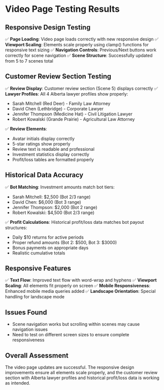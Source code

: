 # Video Page Testing Results

## Responsive Design Testing
✅ **Page Loading**: Video page loads correctly with new responsive design
✅ **Viewport Scaling**: Elements scale properly using clamp() functions for responsive text sizing
✅ **Navigation Controls**: Previous/Next buttons work correctly for scene navigation
✅ **Scene Structure**: Successfully updated from 5 to 7 scenes total

## Customer Review Section Testing
✅ **Review Display**: Customer review section (Scene 5) displays correctly
✅ **Lawyer Profiles**: All 4 Alberta lawyer profiles show properly:
   - Sarah Mitchell (Red Deer) - Family Law Attorney
   - David Chen (Lethbridge) - Corporate Lawyer  
   - Jennifer Thompson (Medicine Hat) - Civil Litigation Lawyer
   - Robert Kowalski (Grande Prairie) - Agricultural Law Attorney

✅ **Review Elements**:
   - Avatar initials display correctly
   - 5-star ratings show properly
   - Review text is readable and professional
   - Investment statistics display correctly
   - Profit/loss tables are formatted properly

## Historical Data Accuracy
✅ **Bot Matching**: Investment amounts match bot tiers:
   - Sarah Mitchell: $2,500 (Bot 2/3 range)
   - David Chen: $6,000 (Bot 3 range)
   - Jennifer Thompson: $2,000 (Bot 2 range)
   - Robert Kowalski: $4,500 (Bot 2/3 range)

✅ **Profit Calculations**: Historical profit/loss data matches bot payout structures:
   - Daily $10 returns for active periods
   - Proper refund amounts (Bot 2: $500, Bot 3: $3000)
   - Bonus payments on appropriate days
   - Realistic cumulative totals

## Responsive Features
✅ **Text Flow**: Improved text flow with word-wrap and hyphens
✅ **Viewport Scaling**: All elements fit properly on screen
✅ **Mobile Responsiveness**: Enhanced mobile media queries added
✅ **Landscape Orientation**: Special handling for landscape mode

## Issues Found
- Scene navigation works but scrolling within scenes may cause navigation issues
- Need to test on different screen sizes to ensure complete responsiveness

## Overall Assessment
The video page updates are successful. The responsive design improvements ensure all elements scale properly, and the customer review section with Alberta lawyer profiles and historical profit/loss data is working as intended.

